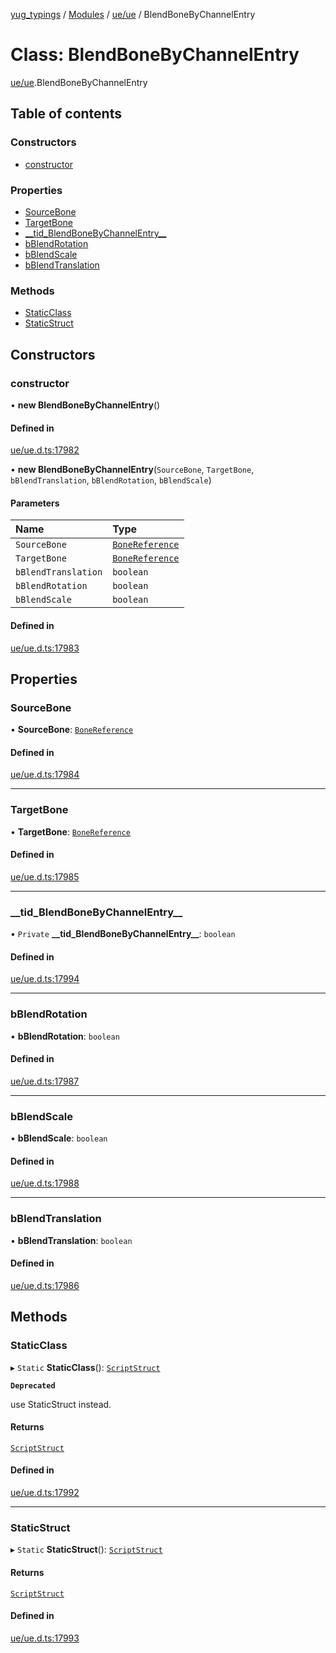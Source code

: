 [yug_typings](../README.md) / [Modules](../modules.md) / [ue/ue](../modules/ue_ue.md) / BlendBoneByChannelEntry

# Class: BlendBoneByChannelEntry

[ue/ue](../modules/ue_ue.md).BlendBoneByChannelEntry

## Table of contents

### Constructors

- [constructor](ue_ue.BlendBoneByChannelEntry.md#constructor)

### Properties

- [SourceBone](ue_ue.BlendBoneByChannelEntry.md#sourcebone)
- [TargetBone](ue_ue.BlendBoneByChannelEntry.md#targetbone)
- [\_\_tid\_BlendBoneByChannelEntry\_\_](ue_ue.BlendBoneByChannelEntry.md#__tid_blendbonebychannelentry__)
- [bBlendRotation](ue_ue.BlendBoneByChannelEntry.md#bblendrotation)
- [bBlendScale](ue_ue.BlendBoneByChannelEntry.md#bblendscale)
- [bBlendTranslation](ue_ue.BlendBoneByChannelEntry.md#bblendtranslation)

### Methods

- [StaticClass](ue_ue.BlendBoneByChannelEntry.md#staticclass)
- [StaticStruct](ue_ue.BlendBoneByChannelEntry.md#staticstruct)

## Constructors

### constructor

• **new BlendBoneByChannelEntry**()

#### Defined in

[ue/ue.d.ts:17982](https://github.com/YugMetaverse/yug_typings/blob/b7d9b19/ue/ue.d.ts#L17982)

• **new BlendBoneByChannelEntry**(`SourceBone`, `TargetBone`, `bBlendTranslation`, `bBlendRotation`, `bBlendScale`)

#### Parameters

| Name | Type |
| :------ | :------ |
| `SourceBone` | [`BoneReference`](ue_ue.BoneReference.md) |
| `TargetBone` | [`BoneReference`](ue_ue.BoneReference.md) |
| `bBlendTranslation` | `boolean` |
| `bBlendRotation` | `boolean` |
| `bBlendScale` | `boolean` |

#### Defined in

[ue/ue.d.ts:17983](https://github.com/YugMetaverse/yug_typings/blob/b7d9b19/ue/ue.d.ts#L17983)

## Properties

### SourceBone

• **SourceBone**: [`BoneReference`](ue_ue.BoneReference.md)

#### Defined in

[ue/ue.d.ts:17984](https://github.com/YugMetaverse/yug_typings/blob/b7d9b19/ue/ue.d.ts#L17984)

___

### TargetBone

• **TargetBone**: [`BoneReference`](ue_ue.BoneReference.md)

#### Defined in

[ue/ue.d.ts:17985](https://github.com/YugMetaverse/yug_typings/blob/b7d9b19/ue/ue.d.ts#L17985)

___

### \_\_tid\_BlendBoneByChannelEntry\_\_

• `Private` **\_\_tid\_BlendBoneByChannelEntry\_\_**: `boolean`

#### Defined in

[ue/ue.d.ts:17994](https://github.com/YugMetaverse/yug_typings/blob/b7d9b19/ue/ue.d.ts#L17994)

___

### bBlendRotation

• **bBlendRotation**: `boolean`

#### Defined in

[ue/ue.d.ts:17987](https://github.com/YugMetaverse/yug_typings/blob/b7d9b19/ue/ue.d.ts#L17987)

___

### bBlendScale

• **bBlendScale**: `boolean`

#### Defined in

[ue/ue.d.ts:17988](https://github.com/YugMetaverse/yug_typings/blob/b7d9b19/ue/ue.d.ts#L17988)

___

### bBlendTranslation

• **bBlendTranslation**: `boolean`

#### Defined in

[ue/ue.d.ts:17986](https://github.com/YugMetaverse/yug_typings/blob/b7d9b19/ue/ue.d.ts#L17986)

## Methods

### StaticClass

▸ `Static` **StaticClass**(): [`ScriptStruct`](ue_ue.ScriptStruct.md)

**`Deprecated`**

use StaticStruct instead.

#### Returns

[`ScriptStruct`](ue_ue.ScriptStruct.md)

#### Defined in

[ue/ue.d.ts:17992](https://github.com/YugMetaverse/yug_typings/blob/b7d9b19/ue/ue.d.ts#L17992)

___

### StaticStruct

▸ `Static` **StaticStruct**(): [`ScriptStruct`](ue_ue.ScriptStruct.md)

#### Returns

[`ScriptStruct`](ue_ue.ScriptStruct.md)

#### Defined in

[ue/ue.d.ts:17993](https://github.com/YugMetaverse/yug_typings/blob/b7d9b19/ue/ue.d.ts#L17993)
